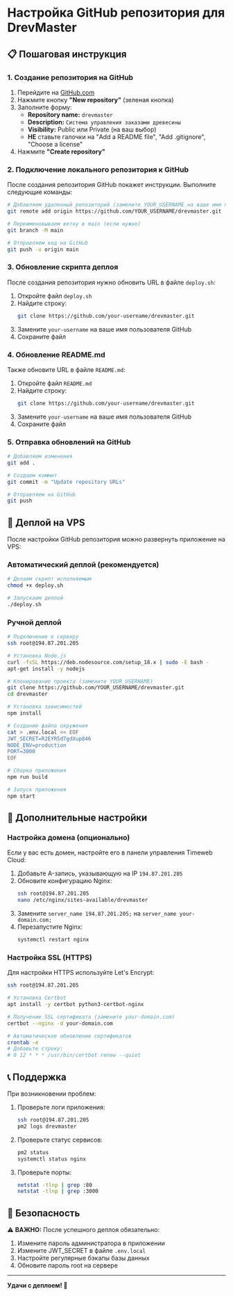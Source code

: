 # Настройка GitHub репозитория для DrevMaster

## 📋 Пошаговая инструкция

### 1. Создание репозитория на GitHub

1. Перейдите на [GitHub.com](https://github.com)
2. Нажмите кнопку **"New repository"** (зеленая кнопка)
3. Заполните форму:
   - **Repository name:** `drevmaster`
   - **Description:** `Система управления заказами древесины`
   - **Visibility:** Public или Private (на ваш выбор)
   - **НЕ** ставьте галочки на "Add a README file", "Add .gitignore", "Choose a license"
4. Нажмите **"Create repository"**

### 2. Подключение локального репозитория к GitHub

После создания репозитория GitHub покажет инструкции. Выполните следующие команды:

```bash
# Добавляем удаленный репозиторий (замените YOUR_USERNAME на ваше имя пользователя)
git remote add origin https://github.com/YOUR_USERNAME/drevmaster.git

# Переименовываем ветку в main (если нужно)
git branch -M main

# Отправляем код на GitHub
git push -u origin main
```

### 3. Обновление скрипта деплоя

После создания репозитория нужно обновить URL в файле `deploy.sh`:

1. Откройте файл `deploy.sh`
2. Найдите строку:
   ```bash
   git clone https://github.com/your-username/drevmaster.git
   ```
3. Замените `your-username` на ваше имя пользователя GitHub
4. Сохраните файл

### 4. Обновление README.md

Также обновите URL в файле `README.md`:

1. Откройте файл `README.md`
2. Найдите строку:
   ```bash
   git clone https://github.com/your-username/drevmaster.git
   ```
3. Замените `your-username` на ваше имя пользователя GitHub
4. Сохраните файл

### 5. Отправка обновлений на GitHub

```bash
# Добавляем изменения
git add .

# Создаем коммит
git commit -m "Update repository URLs"

# Отправляем на GitHub
git push
```

## 🚀 Деплой на VPS

После настройки GitHub репозитория можно развернуть приложение на VPS:

### Автоматический деплой (рекомендуется)

```bash
# Делаем скрипт исполняемым
chmod +x deploy.sh

# Запускаем деплой
./deploy.sh
```

### Ручной деплой

```bash
# Подключение к серверу
ssh root@194.87.201.205

# Установка Node.js
curl -fsSL https://deb.nodesource.com/setup_18.x | sudo -E bash -
apt-get install -y nodejs

# Клонирование проекта (замените YOUR_USERNAME)
git clone https://github.com/YOUR_USERNAME/drevmaster.git
cd drevmaster

# Установка зависимостей
npm install

# Создание файла окружения
cat > .env.local << EOF
JWT_SECRET=R2EYR5d7gdXup846
NODE_ENV=production
PORT=3000
EOF

# Сборка приложения
npm run build

# Запуск приложения
npm start
```

## 🔧 Дополнительные настройки

### Настройка домена (опционально)

Если у вас есть домен, настройте его в панели управления Timeweb Cloud:

1. Добавьте A-запись, указывающую на IP `194.87.201.205`
2. Обновите конфигурацию Nginx:
   ```bash
   ssh root@194.87.201.205
   nano /etc/nginx/sites-available/drevmaster
   ```
3. Замените `server_name 194.87.201.205;` на `server_name your-domain.com;`
4. Перезапустите Nginx:
   ```bash
   systemctl restart nginx
   ```

### Настройка SSL (HTTPS)

Для настройки HTTPS используйте Let's Encrypt:

```bash
ssh root@194.87.201.205

# Установка Certbot
apt install -y certbot python3-certbot-nginx

# Получение SSL сертификата (замените your-domain.com)
certbot --nginx -d your-domain.com

# Автоматическое обновление сертификатов
crontab -e
# Добавьте строку:
# 0 12 * * * /usr/bin/certbot renew --quiet
```

## 📞 Поддержка

При возникновении проблем:

1. Проверьте логи приложения:

   ```bash
   ssh root@194.87.201.205
   pm2 logs drevmaster
   ```

2. Проверьте статус сервисов:

   ```bash
   pm2 status
   systemctl status nginx
   ```

3. Проверьте порты:
   ```bash
   netstat -tlnp | grep :80
   netstat -tlnp | grep :3000
   ```

## 🔐 Безопасность

⚠️ **ВАЖНО:** После успешного деплоя обязательно:

1. Измените пароль администратора в приложении
2. Измените JWT_SECRET в файле `.env.local`
3. Настройте регулярные бэкапы базы данных
4. Обновите пароль root на сервере

---

**Удачи с деплоем! 🚀**

